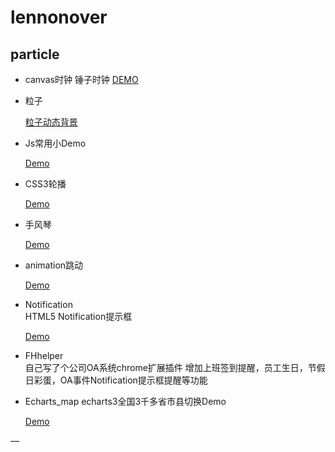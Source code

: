 # lennonover

## particle

- canvas时钟
    锤子时钟
    [DEMO](https://lennonover.github.io/lennonover/canvas_time/time.html)

- 粒子

	[粒子动态背景](https://lennonover.github.io/lennonover/particle/particle-bg.html)

- Js常用小Demo

	[Demo](https://lennonover.github.io/lennonover/other/index.html)

- CSS3轮播

	[Demo](https://lennonover.github.io/lennonover/slider/slider.html)

- 手风琴

    [Demo](https://lennonover.github.io/lennonover/animation/step.html)  

- animation跳动

    [Demo](https://lennonover.github.io/lennonover/animation/showTiaod.html)

- Notification	
	HTML5 Notification提示框	

	[Demo](https://lennonover.github.io/lennonover/Notification/Notification.html)

- FHhelper  
    自己写了个公司OA系统chrome扩展插件
    增加上班签到提醒，员工生日，节假日彩蛋，OA事件Notification提示框提醒等功能

- Echarts_map
    echarts3全国3千多省市县切换Demo
    
    [Demo](https://lennonover.github.io/lennonover/echarts_map/index.html)

—
